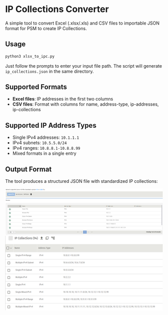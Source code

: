# IP Collections Converter

A simple tool to convert Excel (.xlsx/.xls) and CSV files to importable JSON format for PSM to create IP Collections.

## Usage

```bash
python3 xlsx_to_ipc.py
```

Just follow the prompts to enter your input file path. The script will generate `ip_collections.json` in the same directory.

## Supported Formats

- **Excel files**: IP addresses in the first two columns
- **CSV files**: Format with columns for name, address-type, ip-addresses, ip-collections

## Supported IP Address Types

- Single IPv4 addresses: `10.1.1.1`
- IPv4 subnets: `10.5.5.0/24`
- IPv4 ranges: `10.8.8.1-10.8.8.99`
- Mixed formats in a single entry

## Output Format

The tool produces a structured JSON file with standardized IP collections:

![image](https://github.com/Max1211/Images/blob/main/ip-collection-import.png)
![image](https://github.com/Max1211/Images/blob/main/ip-collections.png)
